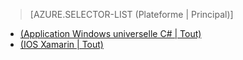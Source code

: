 > [AZURE.SELECTOR-LIST (Plateforme | Principal)]
- [(Application Windows universelle C# | Tout)](../articles/app-service-mobile-windows-store-dotnet-get-started-offline-data-preview.md)
- [(IOS Xamarin | Tout)](../articles/app-service-mobile-xamarin-ios-get-started-offline-data-preview.md)
<!--HONumber=52--> 
